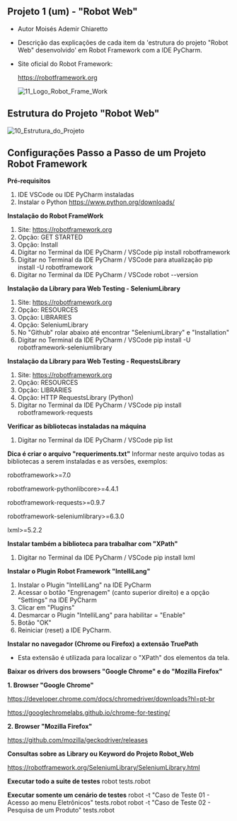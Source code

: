 ## Projeto 1 (um) - "Robot Web"

- Autor Moisés Ademir Chiaretto
  
- Descrição das explicações de cada item da 'estrutura do projeto "Robot Web" desenvolvido' em Robot Framework com a IDE PyCharm.

- Site oficial do Robot Framework:

  https://robotframework.org

  ![11_Logo_Robot_Frame_Work](https://github.com/moiseschiaretto/Robot_Web/assets/84775466/84624ffd-4c82-4ec8-8304-c8c94d96dde8)


## Estrutura do Projeto "Robot Web"

![10_Estrutura_do_Projeto](https://github.com/moiseschiaretto/Robot_Web/assets/84775466/1c1dca7f-53a0-4d93-bd18-030e9cd8d9eb)


## Configurações Passo a Passo de um Projeto Robot Framework


**Pré-requisitos**
1. IDE VSCode ou IDE PyCharm instaladas
2. Instalar o Python
https://www.python.org/downloads/


**Instalação do Robot FrameWork**
1. Site: https://robotframework.org
2. Opção: GET STARTED
3. Opção: Install
4. Digitar no Terminal da IDE PyCharm / VSCode
pip install robotframework
5. Digitar no Terminal da IDE PyCharm / VSCode para atualização
pip install -U robotframework
6. Digitar no Terminal da IDE PyCharm / VSCode
robot --version

**Instalação da Library para Web Testing - SeleniumLibrary**
1. Site: https://robotframework.org
2. Opção: RESOURCES
3. Opção: LIBRARIES
4. Opção: SeleniumLibrary
5. No "Github" rolar abaixo até encontrar "SeleniumLibrary" e "Installation"
6. Digitar no Terminal da IDE PyCharm / VSCode
pip install -U robotframework-seleniumlibrary


**Instalação da Library para Web Testing - RequestsLibrary**
1. Site: https://robotframework.org
2. Opção: RESOURCES
3. Opção: LIBRARIES
4. Opção: HTTP RequestsLibrary (Python)
5. Digitar no Terminal da IDE PyCharm / VSCode
pip install robotframework-requests

**Verificar as bibliotecas instaladas na máquina**
1. Digitar no Terminal da IDE PyCharm / VSCode
pip list

**Dica é criar o arquivo "requeriments.txt"**
Informar neste arquivo todas as bibliotecas a serem instaladas e as versões, exemplos:

robotframework>=7.0

robotframework-pythonlibcore>=4.4.1

robotframework-requests>=0.9.7

robotframework-seleniumlibrary>=6.3.0

lxml>=5.2.2

**Instalar também a biblioteca para trabalhar com "XPath"**
1. Digitar no Terminal da IDE PyCharm / VSCode
pip install lxml

**Instalar o Plugin Robot Framework "IntelliLang"**
1. Instalar o Plugin "IntelliLang" na IDE PyCharm
2. Acessar o botão "Engrenagem" (canto superior direito) e a opção "Settings" na IDE PyCharm
3. Clicar em "Plugins"
4. Desmarcar o Plugin "IntelliLang" para habilitar = "Enable"
5. Botão "OK"
6. Reiniciar (reset) a IDE PyCharm.

**Instalar no navegador (Chrome ou Firefox) a extensão TruePath**
- Esta extensão é utilizada para localizar o "XPath" dos elementos da tela.

**Baixar os drivers dos browsers "Google Chrome" e do "Mozilla Firefox"**

**1. Browser "Google Chrome"**

https://developer.chrome.com/docs/chromedriver/downloads?hl=pt-br

https://googlechromelabs.github.io/chrome-for-testing/

**2. Browser "Mozilla Firefox"**

https://github.com/mozilla/geckodriver/releases

**Consultas sobre as Library ou Keyword do Projeto Robot_Web**

https://robotframework.org/SeleniumLibrary/SeleniumLibrary.html

**Executar todo a suite de testes**
robot tests.robot

**Executar somente um cenário de testes**
robot -t "Caso de Teste 01 - Acesso ao menu Eletrônicos" tests.robot
robot -t "Caso de Teste 02 - Pesquisa de um Produto" tests.robot


